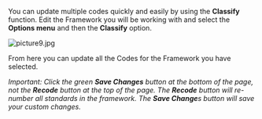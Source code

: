 You can update multiple codes quickly and easily by using the **Classify** function. Edit the Framework you will be working with and select the **Options menu** and then the **Classify** option.


![picture9.jpg](https://e02.insite.com/files/sites/global/9932/picture9.jpg)

From here you can update all the Codes for the Framework you have selected.


*Important: Click the green **Save Changes** button at the bottom of the page, not the **Recode** button at the top of the page. The **Recode** button will re-number all standards in the framework. The **Save Change**s button will save your custom changes.*